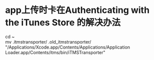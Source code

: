 # app上传时卡在Authenticating with the iTunes Store 的解决办法

cd ~  
mv .itmstransporter/ .old_itmstransporter/  
"/Applications/Xcode.app/Contents/Applications/Application Loader.app/Contents/itms/bin/iTMSTransporter"